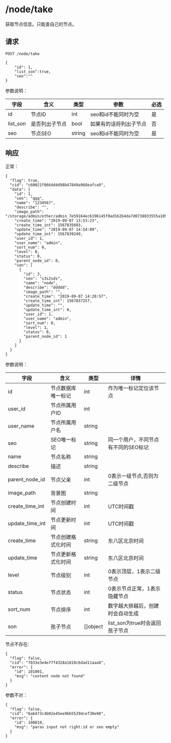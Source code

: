 # /node/take

获取节点信息。只能查自己的节点。

## 请求

```
POST /node/take

{
	"id": 1,
	"list_son":true,
	"seo":""
}
```

参数说明：

| 字段   |      含义   |类型  |   参数 |  必选 |
|----------|--------|------|------|------|
| id | 节点ID | int |seo和id不能同时为空 | 是 |
| list_son | 是否列出子节点 | bool | 如果有的话将列出子节点 | 否 |
| seo | 节点SEO | string |seo和id不能同时为空  | 是 |


## 响应

正常：

```
{
  "flag": true,
  "cid": "c60021f866dd4d98b47849a968eafca9",
  "data": {
    "id": 1,
    "seo": "qqq",
    "name": "1234567",
    "describe": "",
    "image_path": "/storage/admin/other/admin_7e59164ec6196145f0ad162b4da7d0738033555a109ca01d1dee635b8494cef1.jpeg",
    "create_time": "2019-09-07 13:53:23",
    "create_time_int": 1567835603,
    "update_time": "2019-09-07 14:54:09",
    "update_time_int": 1567839249,
    "user_id": 1,
    "user_name": "admin",
    "sort_num": 0,
    "level": 0,
    "status": 0,
    "parent_node_id": 0,
    "son": [
      {
        "id": 3,
        "seo": "s3s2sds",
        "name": "node",
        "describe": "ddddd",
        "image_path": "",
        "create_time": "2019-09-07 14:20:57",
        "create_time_int": 1567837257,
        "update_time": "",
        "update_time_int": 0,
        "user_id": 1,
        "user_name": "admin",
        "sort_num": 0,
        "level": 1,
        "status": 0,
        "parent_node_id": 1
      }
    ]
  }
}
```

参数说明：

| 字段   |      含义   |类型  |   详情 |
|----------|--------|------|------|
| id | 节点数据库唯一标记 | int | 作为唯一标记定位该节点|
| user_id | 节点所属用户ID | int | |
| user_name | 节点所属用户名 | string | |
| seo | SEO唯一标记 | string | 同一个用户，不同节点有不同的SEO标记|
| name |    节点名称   |   string | |
| describe | 描述 | string |  |
| parent_node_id | 节点父亲 | int | 0表示一级节点,否则为二级节点 |
| image_path | 背景图 | string |  |
| create_time_int | 节点创建时间 | int | UTC时间戳 |
| update_time_int | 节点更新时间 | int | UTC时间戳 |
| create_time | 节点创建格式化时间| string | 东八区北京时间 |
| update_time | 节点更新格式化时间 | string | 东八区北京时间 |
| level | 节点级别 | int | 0表示顶层，1表示二级节点 |
| status | 节点状态 | int | 0表示节点正常，1表示隐藏节点 |
| sort_num | 节点排序 | int | 数字越大排越后，创建时会自动生成 |
| son | 孩子节点| []object | list_son为true时会返回孩子节点 |

节点不存在:

```
{
  "flag": false,
  "cid": "7033e3e4e77f4328a1810c6dad11aaa8",
  "error": {
    "id": 101001,
    "msg": "content node not found"
  }
}
```

参数不对：

```
{
  "flag": false,
  "cid": "6a6473c4b02e45ee9bb5529dcef30e98",
  "error": {
    "id": 100010,
    "msg": "paras input not right:id or seo empty"
  }
}
```